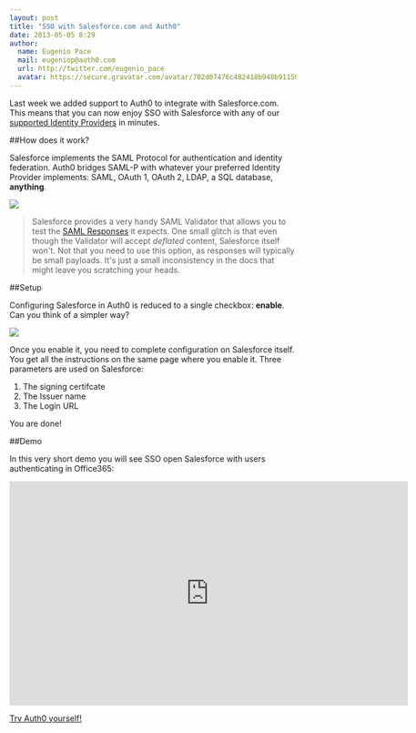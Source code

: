 ```yaml
---
layout: post
title: "SSO with Salesforce.com and Auth0"
date: 2013-05-05 8:29
author:
  name: Eugenio Pace
  mail: eugeniop@auth0.com
  url: http://twitter.com/eugenio_pace
  avatar: https://secure.gravatar.com/avatar/702d07476c482418b948b911504137a5?s=60
---
```



Last week we added support to Auth0 to integrate with Salesforce.com. This means that you can now enjoy SSO with Salesforce with any of our [supported Identity Providers](https://docs.auth0.com/identityproviders) in minutes.

##How does it work?

Salesforce implements the SAML Protocol for authentication and identity federation. Auth0 bridges SAML-P with whatever your preferred Identity Provider implements: SAML, OAuth 1, OAuth 2, LDAP, a SQL database, __anything__.

<!-- more -->

![](https://s3.amazonaws.com/blog.auth0.com/img/salesforce-architecture.png)

> Salesforce provides a very handy SAML Validator that allows you to test the [SAML Responses](http://login.salesforce.com/help/doc/en/sso_saml_assertion_examples.htm) it expects. One small glitch is that even though the Validator will accept _deflated_ content, Salesforce itself won't. Not that you need to use this option, as responses will typically be small payloads. It's just a small inconsistency in the docs that might leave you scratching your heads.

##Setup

Configuring Salesforce in Auth0 is reduced to a single checkbox: __enable__. Can you think of a simpler way?

![](https://s3.amazonaws.com/blog.auth0.com/img/salesforce-auth0-setup.png)

Once you enable it, you need to complete configuration on Salesforce itself. You get all the instructions on the same page where you enable it. Three parameters are used on Salesforce:

1. The signing certifcate
2. The Issuer name
3. The Login URL

You are done!

##Demo

In this very short demo you will see SSO open Salesforce with users authenticating in Office365:

<iframe width="700" height="394" src="http://www.youtube.com/embed/bpJxCcQG4xY?rel=0&vq=hd1080" frameborder="0" allowfullscreen></iframe>

[Try Auth0 yourself!](https://auth0.com)

